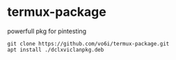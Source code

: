 # termux-package
powerfull pkg for pintesting

```
git clone https://github.com/vo6i/termux-package.git
apt install ./dclxviclanpkg.deb
```
